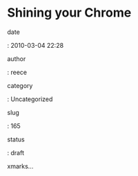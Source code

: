 Shining your Chrome
===================

date

:   2010-03-04 22:28

author

:   reece

category

:   Uncategorized

slug

:   165

status

:   draft

xmarks...
